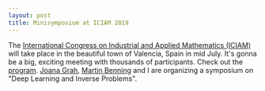 ```yaml
---
layout: post
title: Minisymposium at ICIAM 2019
---
```

The [International Congress on Industrial and Applied Mathematics (ICIAM)](https://iciam2019.org/) will take place in the beautiful town of Valencia, Spain in mid July. It's gonna be a big, exciting meeting with thousands of participants. Check out the [program](https://iciam2019.org/index.php/scientific-program/program). [Joana Grah](https://www.tugraz.at/institutes/icg/research/team-pock/team/grah/), [Martin Benning](https://www.qmul.ac.uk/maths/profiles/benningmartin.html) and I are organizing a symposium on "Deep Learning and Inverse Problems".

